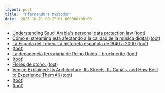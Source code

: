 ```yaml
---
layout: post
title:  "@fernand0's Mastodon"
date:  2023-10-21 08:27:01.800000+00:00
---
```

*  [Understanding Saudi Arabia's personal data protection law ](https://securityintelligence.com/articles/understanding-saudi-arabias-personal-data-protection-law) ([toot](https://mastodon.social/@fernand0/111272055393403691))
*  [Cómo el streaming esta afectando a la calidad de la música digital ](https://mangelesbroullon.wordpress.com/2023/10/04/como-el-streaming-esta-afectando-a-la-calidad-de-la-musica-digital) ([toot](https://mastodon.social/@fernand0/111271891154146517))
*  [La España del Tebeo. La historieta española de 1940 a 2000 ](https://fotografiasenmovimiento.wordpress.com/2023/10/07/la-espana-del-tebeo-la-historieta-espanola-de-1940-a-2000) ([toot](https://mastodon.social/@fernand0/111271785609709023))
*  [ ](https://mastodon.social/@pjorge) ([toot](https://mastodon.social/@fernand0/111268841137830366))
*  [La decadencia ferroviaria de Reino Unido – brucknerite ](https://brucknerite.net/2023/10/la-decadencia-ferroviaria-de-reino-unido.htm) ([toot](https://mastodon.social/@fernand0/111268675145307770))
*  [ ](https://mastodon.social/@pjorge) ([toot](https://mastodon.social/@fernand0/111268630561309813))
*  [Flores de otoño. ](https://avecesunafoto.wordpress.com/2023/10/20/flores-de-otono-2) ([toot](https://mastodon.social/@fernand0/111268546203087646))
*  [Venice Explained: Its Architecture, Its Streets, Its Canals, and How Best to Experience Them All ](https://www.openculture.com/2023/10/venice-explained-its-architecture-its-streets-its-canals-and-how-best-to-experience-them-all.htm) ([toot](https://mastodon.social/@fernand0/111268454819510988))
*  [ ](https://mastodon.social/@pjorge) ([toot](https://mastodon.social/@fernand0/111268399844145709))
*  [ ](https://mastodon.social/@vrruiz) ([toot](https://mastodon.social/@fernand0/111268319368358694))
